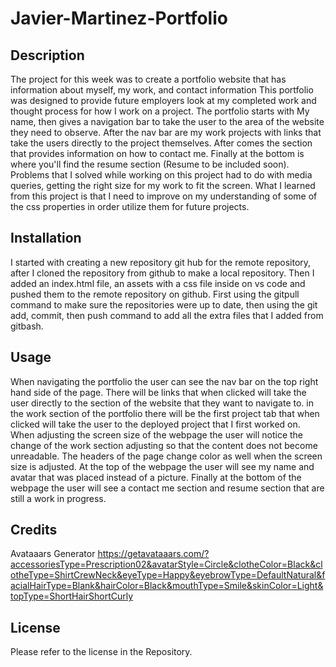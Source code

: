 # Javier-Martinez-Portfolio

## Description

The project for this week was to create a portfolio website that has information about myself, my work, and contact information This portfolio was designed to provide future employers look at my completed work and thought process for how I work on a project. The portfolio starts with My name, then gives a navigation bar to take the user to the area of the website they need to observe. After the nav bar are my work projects with links that take the users directly to the project themselves. After comes the section that provides information on how to contact me. Finally at the bottom is where you'll find the resume section (Resume to be included soon). Problems that I solved while working on this project had to do with media queries, getting the right size for my work to fit the screen. What I learned from this project is that I need to improve on my understanding of some of the css properties in order utilize them for future projects.   

## Installation

I started with creating a new repository git hub for the remote repository, after I cloned the repository from github to make a local repository. Then I added an index.html file, an assets with a css file inside on vs code and pushed them to the remote repository on github. First using the gitpull command to make sure the repositories were up to date, then using the git add, commit, then push command to add all the extra files that I added from gitbash.  

## Usage

When navigating the portfolio the user can see the nav bar on the top right hand side of the page. There will be links that when clicked will take the user directly to the section of the website that they want to navigate to. in the work section of the portfolio there will be the first project tab that when clicked will take the user to the deployed project that I first worked on. When adjusting the screen size of the webpage the user will notice the change of the work section adjusting so that the content does not become unreadable. The headers of the page change color as well when the screen size is adjusted. At the top of the webpage the user will see my name and avatar that was placed instead of a picture. Finally at the bottom of the webpage the user will see a contact me section and resume section that are still a work in progress.  

## Credits

Avataaars Generator https://getavataaars.com/?accessoriesType=Prescription02&avatarStyle=Circle&clotheColor=Black&clotheType=ShirtCrewNeck&eyeType=Happy&eyebrowType=DefaultNatural&facialHairType=Blank&hairColor=Black&mouthType=Smile&skinColor=Light&topType=ShortHairShortCurly



## License

Please refer to the license in the Repository.

